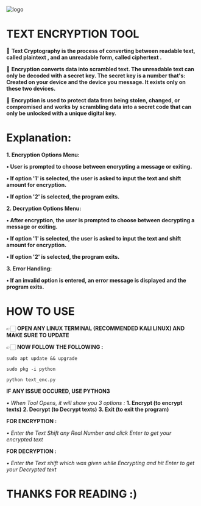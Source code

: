 ![logo](https://i.postimg.cc/bYx1Kw8D/IMG-20240909-151206.jpg)

# TEXT ENCRYPTION TOOL

🔹 **Text Cryptography is the process of converting between readable text, called plaintext , and an unreadable form, called ciphertext .**

🔹 **Encryption converts data into scrambled text. The unreadable text can only be decoded with a secret key. The secret key is a number that's: Created on your device and the device you message. It exists only on these two devices.**

🔹 **Encryption is used to protect data from being stolen, changed, or compromised and works by scrambling data into a secret code that can only be unlocked with a unique digital key.**



# Explanation:

**1. Encryption Options Menu:**

**• User is prompted to choose
between encrypting a message or
exiting.**

**• If option '1' is selected, the user is
asked to input the text and shift
amount for encryption.**

**• If option '2' is selected, the program
exits.**

**2. Decryption Options Menu:**

**• After encryption, the user is
prompted to choose between
decrypting a message or exiting.**

**• If option '1' is selected, the user is
asked to input the text and shift amount for encryption.**

**• If option '2' is selected, the program exits.**

**3. Error Handling:**

**• If an invalid option is entered, an
error message is displayed and the
program exits.**


# HOW TO USE

👉🏻 **OPEN ANY LINUX TERMINAL (RECOMMENDED KALI LINUX) AND MAKE SURE TO UPDATE**

👉🏻 **NOW FOLLOW THE FOLLOWING :**

```
sudo apt update && upgrade
```

```
sudo pkg -i python
```

```
python text_enc.py
```

**IF ANY ISSUE OCCURED, USE PYTHON3**


*• When Tool Opens, it will show you 3 options :*
**1. Encrypt (to encrypt texts)**
**2. Decrypt (to Decrypt texts)**
**3. Exit (to exit the program)**

**FOR ENCRYPTION :**

*• Enter the Text Shift any Real Number and click Enter to get your encrypted text*

**FOR DECRYPTION :**

*• Enter the Text shift which was given while Encrypting and hit Enter to get your Decrypted text*


# THANKS FOR READING :)

